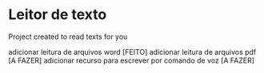 # Leitor de texto
Project created to read texts for you

adicionar leitura de arquivos word [FEITO]
adicionar leitura de arquivos pdf [A FAZER]
adicionar recurso para escrever por comando de voz [A FAZER]